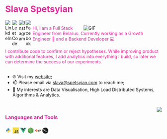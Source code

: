  
<h1 style='color: #e5289e'>Slava Spetsyian</h1>

<a href="https://www.linkedin.com/in/spetsyian/">
  <img align="left" alt="LinkdeIn" width="22px" src="https://cdn.jsdelivr.net/npm/simple-icons@v3/icons/linkedin.svg" />
</a>
<a href="https://leetcode.com/saequus">
  <img fill="#e5289e" align="left" alt="LeetCode" width="22px" src="https://cdn.jsdelivr.net/npm/simple-icons@3.1.0/icons/leetcode.svg" />
</a>
<a href="https://www.instagram.com/slava.spetsyian/">
  <img align="left" alt="Instagram" width="22px" src="https://cdn.jsdelivr.net/npm/simple-icons@v3/icons/instagram.svg" />
</a>
<a href="https://www.facebook.com/slava.spetsyian">
  <img align="left" alt="Facebook" width="22px" src="https://cdn.jsdelivr.net/npm/simple-icons@v3/icons/facebook.svg" />
</a>
<br/>

<img align="right" width="50%" alt="GIF" src="https://thumbs.gfycat.com/BreakableGlaringImpala-size_restricted.gif" />
<div style="color: #e5289e">
  <div>
    Hi, I am a Full Stack Engineer from Belarus. Currently working as a Growth Engineer 🚀 and a Backend Developer 💻
  </div>
  <br/>
  <div>
    I contribute code to confirm or reject hypotheses. 
    While improving product with additional features, 
    I add analytics into everything I build, so later we can 
    determine the success of our experiments. 
  </div>
</div>
<br/>

- 🌐 Visit my [website](https://spetsyian.com/);
- 📫 Please email via slava@spetsyian.com to reach me;
- 🤔 My interests are Data Visualisation, High Load Distributed Systems, Algorithms & Analytics.

<br />

<a href="https://github.com/saequus">
  <img align="right" src="https://github-readme-stats.vercel.app/api/top-langs/?username=saequus&theme=synthwave&hide=css" />
</a>


<h3 style='color: #e5289e;'>Languages and Tools<h3> 


<code><img height="20" src="https://raw.githubusercontent.com/github/explore/80688e429a7d4ef2fca1e82350fe8e3517d3494d/topics/python/python.png"></code>
<code><img height="20" src="https://raw.githubusercontent.com/github/explore/80688e429a7d4ef2fca1e82350fe8e3517d3494d/topics/javascript/javascript.png"></code>
<code><img height="20" src="https://raw.githubusercontent.com/github/explore/80688e429a7d4ef2fca1e82350fe8e3517d3494d/topics/vue/vue.png"></code>
<code><img height="20" src="https://raw.githubusercontent.com/github/explore/80688e429a7d4ef2fca1e82350fe8e3517d3494d/topics/nodejs/nodejs.png"></code>
<code><img height="20" src="https://raw.githubusercontent.com/github/explore/80688e429a7d4ef2fca1e82350fe8e3517d3494d/topics/git/git.png"></code>
<code><img height="20" src="https://raw.githubusercontent.com/github/explore/80688e429a7d4ef2fca1e82350fe8e3517d3494d/topics/terminal/terminal.png"></code>
<br/>


